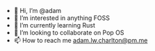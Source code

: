 - 👋 Hi, I’m @adam
- 👀 I’m interested in anything FOSS
- 🌱 I’m currently learning Rust
- 💞️ I’m looking to collaborate on Pop OS
- 📫 How to reach me adam.lw.charlton@pm.me

<!---
adam-lw-charlton/adam-lw-charlton is a ✨ special ✨ repository because its `README.md` (this file) appears on your GitHub profile.
You can click the Preview link to take a look at your changes.
--->
